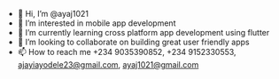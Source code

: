 - 👋 Hi, I’m @ayaj1021
- 👀 I’m interested in mobile app development
- 🌱 I’m currently learning cross platform app development using flutter
- 💞️ I’m looking to collaborate on building great user friendly apps
- 📫 How to reach me +234 9035390852, +234 9152330553, ajayiayodele23@gmail.com, ayaj1021@gmail.com

<!---
ayaj1021/ayaj1021 is a ✨ special ✨ repository because its `README.md` (this file) appears on your GitHub profile.
You can click the Preview link to take a look at your changes.
--->
